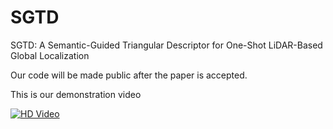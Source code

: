 # SGTD
SGTD: A Semantic-Guided Triangular Descriptor for One-Shot LiDAR-Based Global Localization

Our code will be made public after the paper is accepted.

This is our demonstration video

[![HD Video](https://img.youtube.com/vi/olua5PrYPfY/maxresdefault.jpg)](https://www.youtube.com/watch?v=olua5PrYPfY)
